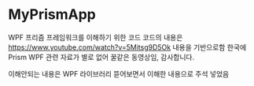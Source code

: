 # MyPrismApp
WPF 프리즘 프레임워크를 이해하기 위한 코드
코드의 내용은 https://www.youtube.com/watch?v=5Mitsg9D5Ok 내용을 기반으로함
한국에 Prism WPF 관련 자료가 별로 없어 꿀같은 동영상임, 감사합니다.

이해안되는 내용은 WPF 라이브러리 뜯어보면서 이해한 내용으로 주석 넣었음
